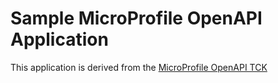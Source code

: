 # Sample MicroProfile OpenAPI Application

This application is derived from the [MicroProfile OpenAPI TCK](https://github.com/eclipse/microprofile-open-api/tree/master/tck)
